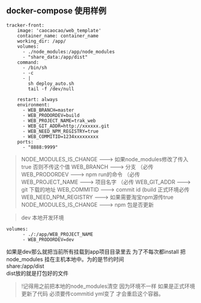 ## docker-compose 使用样例
``` services:
tracker-front:
    image: 'caocaocao/web_template'
    container_name: container_name
    working_dir: /app/
    volumes:
      - ./node_modules:/app/node_modules
      - "share_data:/app/dist"
    command:
      - /bin/sh
      - -c
      - |
        sh deploy_auto.sh
        tail -f /dev/null

    restart: always
    environment:
      - WEB_BRANCH=master
      - WEB_PRODORDEV=build
      - WEB_PROJECT_NAME=trak_web
      - WEB_GIT_ADDR=http://xxxxxx.git
      - WEB_NEED_NPM_REGISTRY=true
      - WEB_COMMITID=1234xxxxxxxxx
    ports:
      - "8888:9999"
```

> NODE_MODULES_IS_CHANGE ---> 如果node_modules修改了传入true 否则不传这个值
  WEB_BRANCH ---> 分支  （必传
  WEB_PRODORDEV --->  npm run的命令  （必传
  WEB_PROJECT_NAME ---> 项目名字  （必传
  WEB_GIT_ADDR ---> git 下载的地址
  WEB_COMMITID ---> commit id (build 正式环境必传
  WEB_NEED_NPM_REGISTRY ---> 如果需要淘宝npm源传true
  NODE_MODULES_IS_CHANGE ---> npm 包是否更新
  
> dev 本地开发环境
```
volumes:
      - ./:/app/WEB_PROJECT_NAME
      - WEB_PRODORDEV=dev
```
如果是dev那么就把当前所有挂载到app项目目录里去
为了不每次都install 把node_modules 挂在主机本地中。为的是节约时间  
share:/app/dist  
dist放的就是打包好的文件

> !记得用之前把本地的node_modules清空 因为环境不一样
如果是正式环境更新了代码 必须要传commitid yml变了 才会重启这个容器。